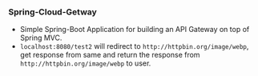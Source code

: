 ### Spring-Cloud-Getway
  - Simple Spring-Boot Application for building an API Gateway on top of Spring MVC. 
  - `localhost:8080/test2` will redirect to `http://httpbin.org/image/webp`, get response from same and return the response from `http://httpbin.org/image/webp` to user.

